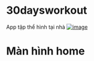 # 30daysworkout
   App tập thể hình tại nhà
   [![image](https://www.linkpicture.com/q/Ảnh3.png)](https://www.linkpicture.com/view.php?img=LPic61b838bbdb0dd2007852265)
# Màn hình home
